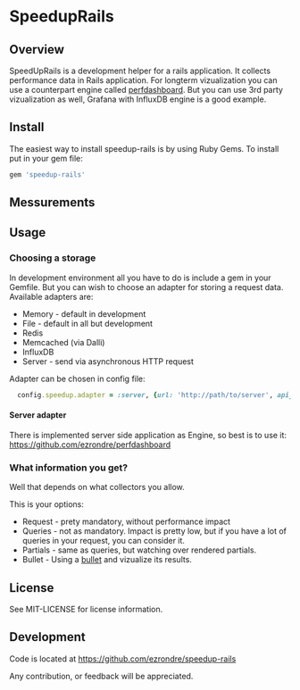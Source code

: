 # SpeedupRails
[travis-image]: https://travis-ci.org/ezrondre/speedup-rails.png?branch=master
[travis-link]: https://travis-ci.org/ezrondre/speedup-rails

## Overview

SpeedUpRails is a development helper for a rails application.
It collects performance data in Rails application.
For longterm vizualization you can use a counterpart engine called [perfdashboard][perfdashboard].
But you can use 3rd party vizualization as well, Grafana with InfluxDB engine is a good example.

[perfdashboard]: https://github.com/ezrondre/speedup-rails

## Install

The easiest way to install speedup-rails is by using Ruby Gems.  To install put in your gem file:

```ruby
gem 'speedup-rails'
```

## Messurements


## Usage

### Choosing a storage
In development environment all you have to do is include a gem in your Gemfile.
But you can wish to choose an adapter for storing a request data.
Available adapters are:
* Memory - default in development
* File - default in all but development
* Redis
* Memcached (via Dalli)
* InfluxDB
* Server - send via asynchronous HTTP request

Adapter can be chosen in config file:
```ruby
  config.speedup.adapter = :server, {url: 'http://path/to/server', api_key: '<your_key_generated_by_server>'}
```
#### Server adapter
There is implemented server side application as Engine, so best is to use it:
https://github.com/ezrondre/perfdashboard

### What information you get?
Well that depends on what collectors you allow.

This is your options:
* Request - prety mandatory, without performance impact
* Queries - not as mandatory. Impact is pretty low, but if you have a lot of queries in your request, you can consider it.
* Partials - same as queries, but watching over rendered partials.
* Bullet - Using a [bullet][bullet] and vizualize its results.

[bullet]: https://github.com/flyerhzm/bullet

## License

See MIT-LICENSE for license information.

## Development

Code is located at https://github.com/ezrondre/speedup-rails

Any contribution, or feedback will be appreciated.
